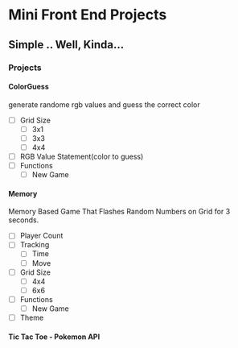 # Mini Front End Projects
## Simple .. Well, Kinda...

### Projects
#### ColorGuess 
generate randome rgb values and guess the correct color
* [ ] Grid Size
    * [ ] 3x1
    * [ ] 3x3
    * [ ] 4x4
* [ ] RGB Value Statement(color to guess)
* [ ] Functions
    * [ ] New Game
#### Memory 
Memory Based Game That Flashes Random Numbers on Grid for 3 seconds.
* [ ] Player Count
* [ ] Tracking
    * [ ] Time
    * [ ] Move
* [ ] Grid Size
    * [ ] 4x4
    * [ ] 6x6
* [ ] Functions
    * [ ] New Game
* [ ] Theme
#### Tic Tac Toe - Pokemon API

